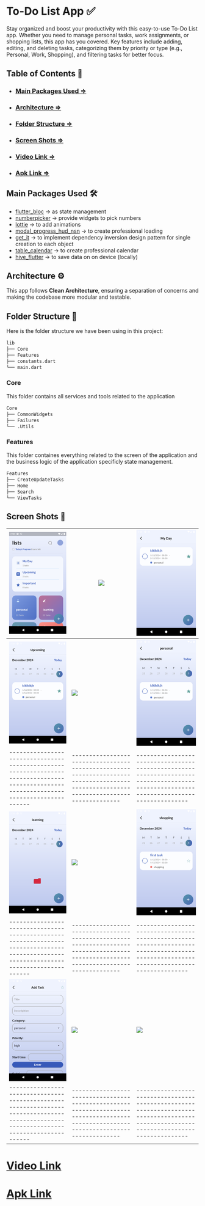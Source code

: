 # To-Do List App ✅

Stay organized and boost your productivity with this easy-to-use To-Do List app. Whether you need to manage personal tasks, work assignments, or shopping lists, this app has you covered. Key features include adding, editing, and deleting tasks, categorizing them by priority or type (e.g., Personal, Work, Shopping), and filtering tasks for better focus.

## Table of Contents 📑

- ### [Main Packages Used =>](#main-packages-used)
- ### [Architecture =>](#architecture)
- ### [Folder Structure =>](#folder-structure)
- ### [Screen Shots =>](#screen-shots)
- ### [Video Link =>](#video-link)
- ### [Apk Link =>](#apk-link)

## Main Packages Used 🛠

- [flutter_bloc](https://pub.dev/packages/flutter_bloc) -> as state management
- [numberpicker](https://pub.dev/packages/numberpicker) -> provide widgets to pick numbers
- [lottie](https://pub.dev/packages/lottie) -> to add animations
- [modal_progress_hud_nsn](https://pub.dev/packages/modal_progress_hud_nsn) -> to create professional loading
- [get_it](https://pub.dev/packages/get_it) -> to implement dependency inversion design pattern for single creation to each object
- [table_calendar](https://pub.dev/packages/table_calendar) -> to create professional calendar
- [hive_flutter](https://pub.dev/packages/hive_flutter) -> to save data on on device (locally)

## Architecture ⚙

This app follows **Clean Architecture**, ensuring a separation of concerns and making the codebase more modular and testable.

## Folder Structure 📂

Here is the folder structure we have been using in this project:

```
lib
├── Core
├── Features
├── constants.dart
└── main.dart
```

### Core

This folder contains all services and tools related to the application

```
Core
├── CommonWidgets
├── Failures
└── .Utils
```

### Features

This folder containes everything related to the screen of the application and the business logic of the application specificly state management.

```
Features
├── CreateUpdateTasks
├── Home
├── Search
└── ViewTasks
```

## Screen Shots 📸

| <img src="https://github.com/zeyadali06/Teknosoft-tasks/blob/main/To-Do%20List%20App/ScreenShots/Screenshot_1733001490.png" width="300"> | <img src="https://github.com/zeyadali06/Teknosoft-tasks/blob/main/To-Do%20List%20AppScreenShots/Screenshot_1733001523.png" width="300"> | <img src="https://github.com/zeyadali06/Teknosoft-tasks/blob/main/To-Do%20List%20App/ScreenShots/Screenshot_1733001530.png" width="300"> |
| -------------------------------------------------------------------------------------------------------------------------------------- | ------------------------------------------------------------------------------------------------------------------------------------- | -------------------------------------------------------------------------------------------------------------------------------------- |
| <img src="https://github.com/zeyadali06/Teknosoft-tasks/blob/main/To-Do%20List%20App/ScreenShots/Screenshot_1733001533.png" width="300"> | <img src="https://github.com/zeyadali06/Teknosoft-tasks/blob/main/To-Do%20List%20AppScreenShots/Screenshot_1733001535.png" width="300"> | <img src="https://github.com/zeyadali06/Teknosoft-tasks/blob/main/To-Do%20List%20App/ScreenShots/Screenshot_1733001558.png" width="300"> |
| -------------------------------------------------------------------------------------------------------------------------------------- | ------------------------------------------------------------------------------------------------------------------------------------- | -------------------------------------------------------------------------------------------------------------------------------------- |
| <img src="https://github.com/zeyadali06/Teknosoft-tasks/blob/main/To-Do%20List%20App/ScreenShots/Screenshot_1733001560.png" width="300"> | <img src="https://github.com/zeyadali06/Teknosoft-tasks/blob/main/To-Do%20List%20AppScreenShots/Screenshot_1733001568.png" width="300"> | <img src="https://github.com/zeyadali06/Teknosoft-tasks/blob/main/To-Do%20List%20App/ScreenShots/Screenshot_1733001613.png" width="300"> |
| -------------------------------------------------------------------------------------------------------------------------------------- | ------------------------------------------------------------------------------------------------------------------------------------- | -------------------------------------------------------------------------------------------------------------------------------------- |
| <img src="https://github.com/zeyadali06/Teknosoft-tasks/blob/main/To-Do%20List%20App/ScreenShots/Screenshot_1733001621.png" width="300"> | <img src="https://github.com/zeyadali06/Teknosoft-tasks/blob/main/To-Do%20List%20AppScreenShots/Screenshot_1733001629.png" width="300"> | <img src="https://github.com/zeyadali06/Teknosoft-tasks/blob/main/To-Do%List%20App/ScreenShots/Screenshot_1733001664.png" width="300"> |
| -------------------------------------------------------------------------------------------------------------------------------------- | ------------------------------------------------------------------------------------------------------------------------------------- | -------------------------------------------------------------------------------------------------------------------------------------- |

# [Video Link](https://www.linkedin.com/posts/zeyadali06_teknosoft-flutter-internship-activity-7193996212507725824-oER1?utm_source=share&utm_medium=member_desktop)

# [Apk Link](https://drive.google.com/file/d/1Nk5tpPQRmrSo70crab8JECrKIKhFJAfS/view?usp=sharing)

